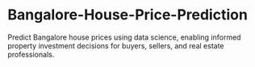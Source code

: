 # Bangalore-House-Price-Prediction
Predict Bangalore house prices using data science, enabling informed property investment decisions for buyers, sellers, and real estate professionals.
